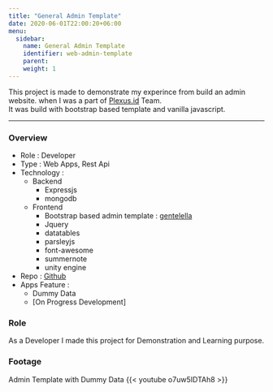 ```yaml
---
title: "General Admin Template"
date: 2020-06-01T22:00:20+06:00
menu:
  sidebar:
    name: General Admin Template
    identifier: web-admin-template
    parent: 
    weight: 1
---
```


This project is made to demonstrate my experince from build an admin website.
when I was a part of [Plexus.id](http://plexus.id) Team.  
It was build with bootstrap based template and vanilla javascript.

---
### Overview
- Role : Developer
- Type : Web Apps, Rest Api
- Technology : 
  - Backend
    - Expressjs
    - mongodb
  - Frontend
    - Bootstrap based admin template : [gentelella](https://github.com/ColorlibHQ/gentelella.git)
    - Jquery
    - datatables
    - parsleyjs
    - font-awesome
    - summernote
    - unity engine
- Repo : [Github](https://github.com/kangfarih/portfolio-web-admin)
- Apps Feature : 
  - Dummy Data
  - [On Progress Development]

### Role
As a Developer I made this project for Demonstration and Learning purpose.


### Footage
Admin Template with Dummy Data
{{< youtube o7uw5IDTAh8 >}}